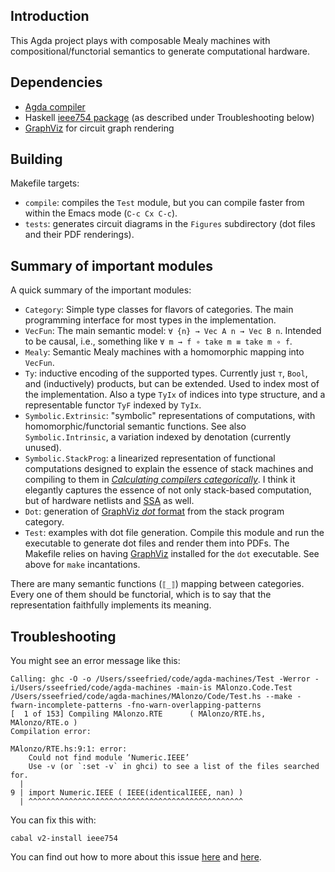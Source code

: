 ## Introduction

This Agda project plays with composable Mealy machines with compositional/functorial semantics to generate computational hardware.

## Dependencies

*   [Agda compiler](https://agda.readthedocs.io/en/latest/getting-started/installation.html#installing-the-agda-and-the-agda-mode-programs)
*   Haskell [ieee754 package](https://github.com/agda/agda/issues/3619) (as described under Troubleshooting below)
*   [GraphViz](https://graphviz.org/) for circuit graph rendering

## Building

Makefile targets:

*   `compile`: compiles the `Test` module, but you can compile faster from within the Emacs mode (`∁-c C­x C-c`).
*   `tests`: generates circuit diagrams in the `Figures` subdirectory (dot files and their PDF renderings).

## Summary of important modules

A quick summary of the important modules:

*   `Category`: Simple type classes for flavors of categories.
    The main programming interface for most types in the implementation.
*   `VecFun`: The main semantic model: `∀ {n} → Vec A n → Vec B n`.
    Intended to be causal, i.e., something like `∀ m → f ∘ take m ≡ take m ∘ f`.
*   `Mealy`: Semantic Mealy machines with a homomorphic mapping into `VecFun`.
*   `Ty`: inductive encoding of the supported types.
    Currently just `⊤`, `Bool`, and (inductively) products, but can be extended.
    Used to index most of the implementation.
    Also a type `TyIx` of indices into type structure, and a representable functor `TyF` indexed by `TyIx`.
*   `Symbolic.Extrinsic`: "symbolic" representations of computations, with homomorphic/functorial semantic functions.
    See also `Symbolic.Intrinsic`, a variation indexed by denotation (currently unused).
*   `Symbolic.StackProg`: a linearized representation of functional computations designed to explain the essence of stack machines and  compiling to them in [*Calculating compilers categorically*](http://conal.net/papers/calculating-compilers-categorically/).
    I think it elegantly captures the essence of not only stack-based computation, but of hardware netlists and [SSA](https://en.wikipedia.org/wiki/Static_single_assignment_form) as well.
*   `Dot`: generation of [GraphViz *dot* format](https://en.wikipedia.org/wiki/DOT_%28graph_description_language%29) from the stack program category.
*   `Test`: examples with dot file generation.
    Compile this module and run the executable to generate dot files and render them into PDFs.
    The Makefile relies on having [GraphViz](https://graphviz.org/) installed for the `dot` executable.
    See above for `make` incantations.

There are many semantic functions (`⟦_⟧`) mapping between categories.
Every one of them should be functorial, which is to say that the representation faithfully implements its meaning.

## Troubleshooting

You might see an error message like this:

```
Calling: ghc -O -o /Users/sseefried/code/agda-machines/Test -Werror -i/Users/sseefried/code/agda-machines -main-is MAlonzo.Code.Test /Users/sseefried/code/agda-machines/MAlonzo/Code/Test.hs --make -fwarn-incomplete-patterns -fno-warn-overlapping-patterns
[  1 of 153] Compiling MAlonzo.RTE      ( MAlonzo/RTE.hs, MAlonzo/RTE.o )
Compilation error:

MAlonzo/RTE.hs:9:1: error:
    Could not find module ‘Numeric.IEEE’
    Use -v (or `:set -v` in ghci) to see a list of the files searched for.
  |
9 | import Numeric.IEEE ( IEEE(identicalIEEE, nan) )
  | ^^^^^^^^^^^^^^^^^^^^^^^^^^^^^^^^^^^^^^^^^^^^^^^^
```

You can fix this with:

```
cabal v2-install ieee754
```

You can find out how to more about this issue [here](https://github.com/agda/agda/issues/3619#issuecomment-665232148) and
[here](https://agda.readthedocs.io/en/latest/getting-started/installation.html#installing-the-agda-and-the-agda-mode-programs).

